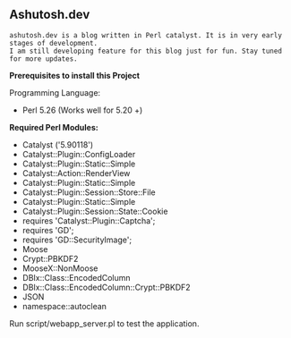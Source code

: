 ## Ashutosh.dev

    ashutosh.dev is a blog written in Perl catalyst. It is in very early stages of development. 
    I am still developing feature for this blog just for fun. Stay tuned for more updates.

**Prerequisites to install this Project**

Programming Language:
- Perl 5.26 (Works well for 5.20 +)


**Required Perl Modules:**

- Catalyst ('5.90118')
- Catalyst::Plugin::ConfigLoader
- Catalyst::Plugin::Static::Simple
- Catalyst::Action::RenderView
- Catalyst::Plugin::Static::Simple
- Catalyst::Plugin::Session::Store::File
- Catalyst::Plugin::Static::Simple
- Catalyst::Plugin::Session::State::Cookie
- requires 'Catalyst::Plugin::Captcha';
- requires 'GD';
- requires 'GD::SecurityImage';
- Moose
- Crypt::PBKDF2
- MooseX::NonMoose
- DBIx::Class::EncodedColumn
- DBIx::Class::EncodedColumn::Crypt::PBKDF2
- JSON
- namespace::autoclean


Run script/webapp_server.pl to test the application.
